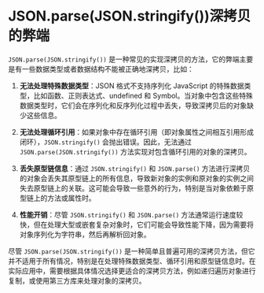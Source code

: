# JSON.parse(JSON.stringify())深拷贝的弊端

`JSON.parse(JSON.stringify())` 是一种常见的实现深拷贝的方法，它的弊端主要是有一些数据类型或者数据结构不能被正确地深拷贝，比如：

1. **无法处理特殊数据类型**：JSON 格式不支持序列化 JavaScript 的特殊数据类型，比如函数、正则表达式、undefined 和 Symbol。当对象中包含这些特殊数据类型时，它们会在序列化和反序列化过程中丢失，导致深拷贝后的对象缺少这些信息。

2. **无法处理循环引用**：如果对象中存在循环引用（即对象属性之间相互引用形成闭环），`JSON.stringify()` 会抛出错误。因此，无法通过 `JSON.parse(JSON.stringify())` 方法实现对包含循环引用的对象的深拷贝。

3. **丢失原型链信息**：通过 `JSON.stringify()` 和 `JSON.parse()` 方法进行深拷贝的对象会丢失其原型链上的所有信息，导致新对象的实例和原对象的实例之间失去原型链上的关联。这可能会导致一些意外的行为，特别是当对象依赖于原型链上的方法或属性时。

4. **性能开销**：尽管 `JSON.stringify()` 和 `JSON.parse()` 方法通常运行速度较快，但在处理大型或嵌套复杂对象时，它们可能会导致性能下降，因为需要将对象序列化为字符串，然后再解析回对象。

尽管 `JSON.parse(JSON.stringify())` 是一种简单且普遍可用的深拷贝方法，但它并不适用于所有情况，特别是在处理特殊数据类型、循环引用和原型链信息时。在实际应用中，需要根据具体情况选择更适合的深拷贝方法，例如递归遍历对象进行复制，或使用第三方库来处理对象的深拷贝。
